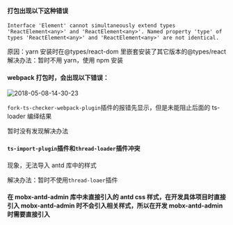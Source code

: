 #### 打包出现以下这种错误

`Interface 'Element' cannot simultaneously extend types 'ReactElement<any>' and 'ReactElement<any>'. Named property 'type' of types 'ReactElement<any>' and 'ReactElement<any>' are not identical.`

原因：yarn 安装时在@types/react-dom 里嵌套安装了其它版本的@types/react
解决办法：暂时不用 yarn，使用 npm 安装

#### webpack 打包时，会出现以下错误：

![2018-05-08-14-30-23](http://p6fy6gb44.bkt.clouddn.com/2018-05-08-14-30-23.png)

`fork-ts-checker-webpack-plugin`插件的报错先显示，但是未能阻止后面的 ts-loader 编绎结果

暂时没有发现解决办法

#### `ts-import-plugin`插件和`thread-loader`插件冲突

现象，无法导入 antd 库中的样式

解决办法：暂时不使用`thread-loaer`插件

#### 在 mobx-antd-admin 库中未直接引入的 antd css 样式，在开发具体项目时直接引入 mobx-antd-admin 时不会引入相关样式，所以在开发 mobx-antd-admin 时需要直接引入
